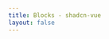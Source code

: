 ```yaml
---
title: Blocks - shadcn-vue
layout: false
---
```


<script setup>
import BlockPage from "../../.vitepress/theme/components/BlockPage.vue"
</script>

<BlockPage />
